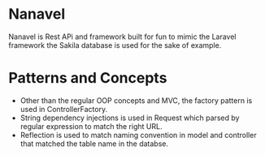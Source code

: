 # Nanavel
Nanavel is Rest APi and framework built for fun to mimic the Laravel framework the Sakila database is used for the sake of example.

# Patterns and Concepts
  - Other than the regular OOP concepts and MVC, the factory pattern is used in ControllerFactory.
  - String dependency injections is used in Request which parsed by regular expression to match the
    right URL.
  - Reflection is used to match naming convention in model and controller that matched the table name
    in the databse.
